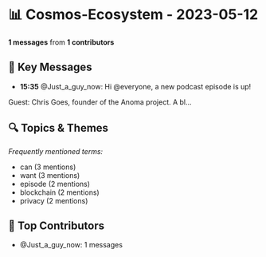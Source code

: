 # 📊 Cosmos-Ecosystem - 2023-05-12
**1 messages** from **1 contributors**

## 💬 Key Messages
- **15:35** @Just_a_guy_now: Hi @everyone, a new podcast episode is up!

Guest: Chris Goes, founder of the Anoma project. A bl...

## 🔍 Topics & Themes
*Frequently mentioned terms:*
- can (3 mentions)
- want (3 mentions)
- episode (2 mentions)
- blockchain (2 mentions)
- privacy (2 mentions)

## 👥 Top Contributors
- @Just_a_guy_now: 1 messages